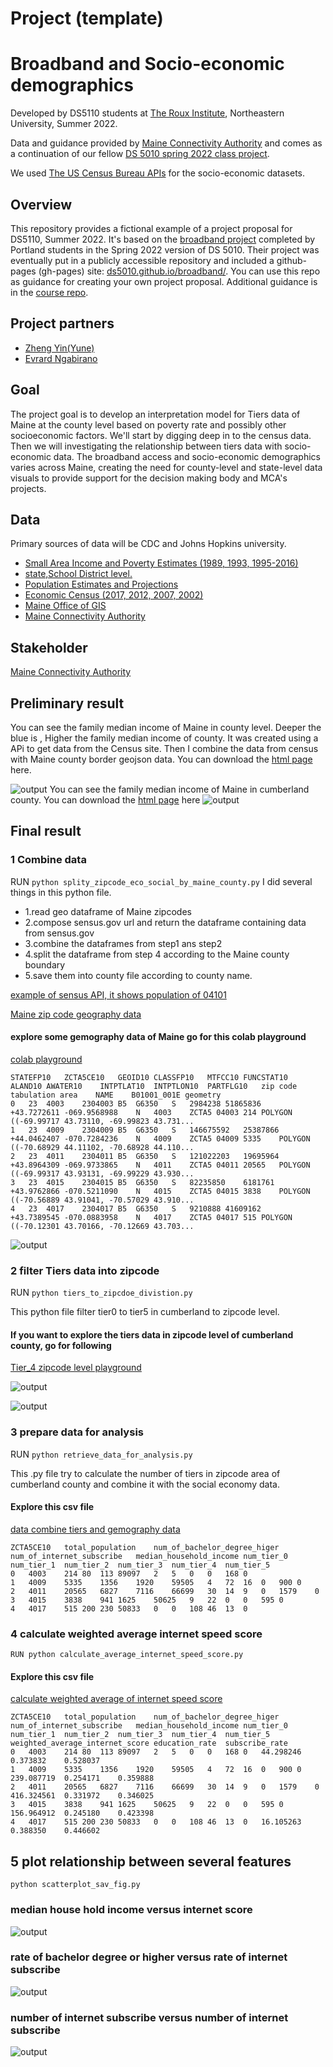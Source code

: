 # Project (template)

# Broadband and Socio-economic demographics

Developed by DS5110 students at [The Roux Institute](https://roux.northeastern.edu/), Northeastern University, Summer 2022.

Data and guidance provided by [Maine Connectivity Authority](https://www.maineconnectivity.org/) and comes as a continuation of our fellow [DS 5010 spring 2022 class project](https://ds5010.github.io/broadband/).

We used [The US Census Bureau APIs](https://www.census.gov/data/developers/data-sets.html) for the socio-economic datasets.

## Overview

This repository provides a fictional example of a project proposal for DS5110, Summer 2022.
It's based on the [broadband project](https://github.com/ds5010/broadband) completed by Portland students in
the Spring 2022 version of DS 5010.
Their project was eventually put in a publicly accessible repository and included a
github-pages (gh-pages) site: [ds5010.github.io/broadband/](https://ds5010.github.io/broadband/).
You can use this repo as guidance for creating your own project proposal.
Additional guidance is in the [course repo](https://github.com/ds5110/summer-2022/blob/main/projects/projects.md).

## Project partners

- [Zheng Yin(Yune)](https://github.com/zyune)
- [Evrard Ngabirano](https://github.com/ebibia)

## Goal

The project goal is to develop an interpretation model for Tiers data of Maine at the county level based on poverty rate and possibly other socioeconomic factors.
We'll start by digging deep in to the census data.
Then we will investigating the relationship between
tiers data with socio-economic data.
The broadband access and socio-economic demographics varies across Maine, creating the need for county-level and state-level data visuals to provide support for the decision making body and MCA's projects.

## Data

Primary sources of data will be CDC and Johns Hopkins university.

- [Small Area Income and Poverty Estimates (1989, 1993, 1995-2016)](https://www.census.gov/programs-surveys/saipe/about.html)
- [state,School District level.](https://api.census.gov/data/timeseries/poverty/saipe/schdist/examples.html)
- [Population Estimates and Projections ](https://www.census.gov/data/developers/data-sets/popest-popproj.html)
- [Economic Census (2017, 2012, 2007, 2002)](https://www.census.gov/data/developers/data-sets/economic-census.2017.html)
- [Maine Office of GIS](https://maine.hub.arcgis.com/datasets/ec1a999644cf4e128c84d207f6b8e2bc)
- [Maine Connectivity Authority](https://www.maineconnectivity.org/)

## Stakeholder

[Maine Connectivity Authority](https://www.maineconnectivity.org/)

## Preliminary result

You can see the family median income of Maine in county level. Deeper the blue is , Higher the family median income of county.
It was created using a APi to get data from the Census site. Then I combine the data from census with Maine county border geojson data. You can download the [html page](https://github.com/zyune/broadband-final-ds5110/raw/family_median_income_demo/demo/family_median_income/family_median_income.html) here.

![output](img/fig1.png)
You can see the family median income of Maine in cumberland county.
You can download the [html page](https://github.com/ds5110/project-zyune/blob/main/demo/family_median_income_zipcode_level/family_median_income_Cumberland_percentile.html) here
![output](img/cumberland_mfi_percentile.png)

## Final result

### 1 Combine data

RUN `python splity_zipcode_eco_social_by_maine_county.py`
I did several things in this python file.

- 1.read geo dataframe of Maine zipcodes
- 2.compose sensus.gov url and return the dataframe containing data from sensus.gov
- 3.combine the dataframes from step1 ans step2
- 4.split the dataframe from step 4 according to the Maine county boundary
- 5.save them into county file according to county name.

[example of sensus API, it shows population of 04101](https://api.census.gov/data/2020/acs/acs5?get=NAME,B01001_001E&for=zip%20code%20tabulation%20area:04101)

[Maine zip code geography data](https://github.com/ds5110/project-zyune/blob/main/data/Zip_code_Maine_geojson/maine_zip_code.geojson)

#### explore some gemography data of Maine go for this colab playground

[colab playground](https://colab.research.google.com/drive/1kxISjdbGsx9dU6RNxjdqAaYsma1HZUQr)

```
STATEFP10	ZCTA5CE10	GEOID10	CLASSFP10	MTFCC10	FUNCSTAT10	ALAND10	AWATER10	INTPTLAT10	INTPTLON10	PARTFLG10	zip code tabulation area	NAME	B01001_001E	geometry
0	23	4003	2304003	B5	G6350	S	2984238	51865836	+43.7272611	-069.9568988	N	4003	ZCTA5 04003	214	POLYGON ((-69.99717 43.73110, -69.99823 43.731...
1	23	4009	2304009	B5	G6350	S	146675592	25387866	+44.0462407	-070.7284236	N	4009	ZCTA5 04009	5335	POLYGON ((-70.68929 44.11102, -70.68928 44.110...
2	23	4011	2304011	B5	G6350	S	121022203	19695964	+43.8964309	-069.9733865	N	4011	ZCTA5 04011	20565	POLYGON ((-69.99317 43.93131, -69.99229 43.930...
3	23	4015	2304015	B5	G6350	S	82235850	6181761	+43.9762866	-070.5211090	N	4015	ZCTA5 04015	3838	POLYGON ((-70.56889 43.91041, -70.57029 43.910...
4	23	4017	2304017	B5	G6350	S	9210888	41609162	+43.7389545	-070.0883958	N	4017	ZCTA5 04017	515	POLYGON ((-70.12301 43.70166, -70.12669 43.703...
```

![output](img/presentation1.png)

### 2 filter Tiers data into zipcode

RUN `python tiers_to_zipcdoe_divistion.py`

This python file filter tier0 to tier5 in cumberland to zipcode level.

#### If you want to explore the tiers data in zipcode level of cumberland county, go for following

[Tier_4 zipcode level playground](https://colab.research.google.com/drive/1corVtfYj05I1rcOtEuzQVHkZqCurNzHO#scrollTo=KZSTk184h45K)

![output](img/cumberland_tier4.png)

![output](img/portland_downtown_tier4.png)

### 3 prepare data for analysis

RUN `python retrieve_data_for_analysis.py`

This .py file try to calculate the number of tiers in zipcode area of cumberland county
and combine it with the social economy data.

#### Explore this csv file

[data combine tiers and gemography data](https://github.com/ds5110/project-zyune/blob/main/Zipcode/number_of_tiers_cumberlamd_zipcode.csv)

```
ZCTA5CE10	total_population	num_of_bachelor_degree_higer	num_of_internet_subscribe	median_household_income	num_tier_0	num_tier_1	num_tier_2	num_tier_3	num_tier_4	num_tier_5
0	4003	214	80	113	89097	2	5	0	0	168	0
1	4009	5335	1356	1920	59505	4	72	16	0	900	0
2	4011	20565	6827	7116	66699	30	14	9	0	1579	0
3	4015	3838	941	1625	50625	9	22	0	0	595	0
4	4017	515	200	230	50833	0	0	108	46	13	0
```

### 4 calculate weighted average internet speed score

`RUN python calculate_average_internet_speed_score.py`

#### Explore this csv file

[calculate weighted average of internet speed score](https://github.com/ds5110/project-zyune/blob/main/Zipcode/weighted_average_internet_score.csv)

```
ZCTA5CE10	total_population	num_of_bachelor_degree_higer	num_of_internet_subscribe	median_household_income	num_tier_0	num_tier_1	num_tier_2	num_tier_3	num_tier_4	num_tier_5	weighted_average_internet_score	education_rate	subscribe_rate
0	4003	214	80	113	89097	2	5	0	0	168	0	44.298246	0.373832	0.528037
1	4009	5335	1356	1920	59505	4	72	16	0	900	0	239.087719	0.254171	0.359888
2	4011	20565	6827	7116	66699	30	14	9	0	1579	0	416.324561	0.331972	0.346025
3	4015	3838	941	1625	50625	9	22	0	0	595	0	156.964912	0.245180	0.423398
4	4017	515	200	230	50833	0	0	108	46	13	0	16.105263	0.388350	0.446602
```

## 5 plot relationship between several features

`python scatterplot_sav_fig.py`

### median house hold income versus internet score

![output](img/income_internet.png)

### rate of bachelor degree or higher versus rate of internet subscribe

![output](img/edu_internet_subscribe.png)

### number of internet subscribe versus number of internet subscribe

![output](img/internet_subscribe_internet_score.png)
